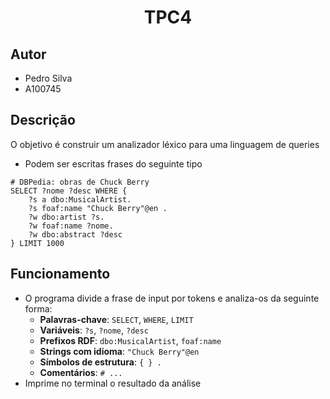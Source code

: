 <h1 align="center">TPC4</h1>

## Autor
- Pedro Silva
- A100745

## Descrição
O objetivo é construir um analizador léxico para uma linguagem de queries
- Podem ser escritas frases do seguinte tipo
```
# DBPedia: obras de Chuck Berry
SELECT ?nome ?desc WHERE {
    ?s a dbo:MusicalArtist.
    ?s foaf:name "Chuck Berry"@en .
    ?w dbo:artist ?s.
    ?w foaf:name ?nome.
    ?w dbo:abstract ?desc
} LIMIT 1000
```

## Funcionamento
- O programa divide a frase de input por tokens e analiza-os da seguinte forma:
   - **Palavras-chave**: `SELECT`, `WHERE`, `LIMIT`
   - **Variáveis**: `?s`, `?nome`, `?desc`
   - **Prefixos RDF**: `dbo:MusicalArtist`, `foaf:name`
   - **Strings com idioma**: `"Chuck Berry"@en`
   - **Símbolos de estrutura**: `{ } .`
   - **Comentários**: `# ...`
- Imprime no terminal o resultado da análise
    
